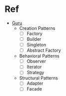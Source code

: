# Ref
- [Guru](https://refactoring.guru/design-patterns/go)
  - Creation Patterns
    - [ ] Factory           <!-- 1 -->
    - [ ] Builder           <!-- 2 -->
    - [ ] Singleton         <!-- 3 -->
    - [ ] Abstract Factory
  - Behavioral Patterns
    - [ ] Observer          <!-- 4 -->
    - [ ] Iterator          <!-- 5 -->
    - [ ] Strategy          <!-- 6 -->
  - Structural Patterns
    - [ ] Adapter           <!-- 7 -->
    - [ ] Facade            <!-- 8 -->
